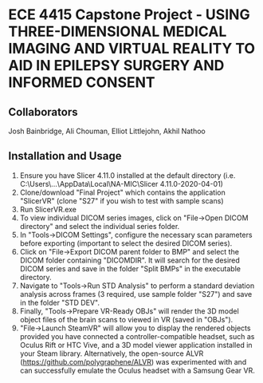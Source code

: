 # ECE 4415 Capstone Project - USING THREE-DIMENSIONAL MEDICAL IMAGING AND VIRTUAL REALITY TO AID IN EPILEPSY SURGERY AND INFORMED CONSENT

## Collaborators
Josh Bainbridge, Ali Chouman, Elliot Littlejohn, Akhil Nathoo

## Installation and Usage
1. Ensure you have Slicer 4.11.0 installed at the default directory (i.e. C:\Users\\...\AppData\Local\NA-MIC\Slicer 4.11.0-2020-04-01)
2. Clone/download "Final Project" which contains the application "SlicerVR" (clone "S27" if you wish to test with sample scans)
3. Run SlicerVR.exe
4. To view individual DICOM series images, click on "File->Open DICOM directory" and select the individual series folder.
5. In "Tools->DICOM Settings", configure the necessary scan parameters before exporting (important to select the desired DICOM series).
6. Click on "File->Export DICOM parent folder to BMP" and select the DICOM folder containing "DICOMDIR". It will search for the desired DICOM series and save in the folder "Split BMPs" in the executable directory.
7. Navigate to "Tools->Run STD Analysis" to perform a standard deviation analysis across frames (3 required, use sample folder "S27") and save in the folder "STD DEV".
8. Finally, "Tools->Prepare VR-Ready OBJs" will render the 3D model object files of the brain scans to viewed in VR (saved in "OBJs").
9. "File->Launch SteamVR" will allow you to display the rendered objects provided you have connected a controller-compatible headset, such as Oculus Rift or HTC Vive, and a 3D model viewer application installed in your Steam library. Alternatively, the open-source ALVR (https://github.com/polygraphene/ALVR) was experimented with and can successfully emulate the Oculus headset with a Samsung Gear VR.
